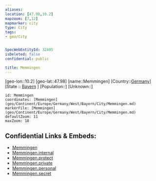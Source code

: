 ```yaml
---
aliases: 
location: [47.98,10.2]
mapzoom: [7,12] 
mapmarker: city 
type: City
tags:
- geo/City


SpocWebEntityId: 32405
isDeleted: false
confidential: public

title: Memmingen
---
```

[geo-lon::10.2]
[geo-lat::47.98]
[name::Memmingen]
[Country::[Germany](geo/Continent/Europe/Germany.md)]
[State :: [Bayern](geo/Continent/Europe/Germany/West/Bayern.md) ]
[Population::]
[Unknown::]


```leaflet
id: Memmingen
coordinates: [Memmingen](geo/Continent/Europe/Germany/West/Bayern/City/Memmingen.md)
markerFile: [Memmingen](geo/Continent/Europe/Germany/West/Bayern/City/Memmingen.md)
defaultZoom: 11 
maxZoom: 18
```


## Confidential Links & Embeds: 
- [Memmingen](../../../../../../../../_public/geo/Continent/Europe/Germany/West/Bayern/City/Memmingen.md) 
- [Memmingen.internal](../../../../../../../../_internal/geo/Continent/Europe/Germany/West/Bayern/City/Memmingen.internal.md) 
- [Memmingen.protect](../../../../../../../../_protect/geo/Continent/Europe/Germany/West/Bayern/City/Memmingen.protect.md) 
- [Memmingen.private](../../../../../../../../_private/geo/Continent/Europe/Germany/West/Bayern/City/Memmingen.private.md) 
- [Memmingen.personal](../../../../../../../../_personal/geo/Continent/Europe/Germany/West/Bayern/City/Memmingen.personal.md) 
- [Memmingen.secret](../../../../../../../../_secret/geo/Continent/Europe/Germany/West/Bayern/City/Memmingen.secret.md) 
